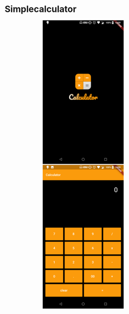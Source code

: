 # Simplecalculator

<p align="center">
  <img src="https://raw.githubusercontent.com/pankaj046/SimpleCalculator/master/screenshot/1.png" width="260" 
       title="https://raw.githubusercontent.com/pankaj046/SimpleCalculator/master/screenshot/1.png">
  <img src="https://raw.githubusercontent.com/pankaj046/SimpleCalculator/master/screenshot/2.png" width="260" 
       title="https://raw.githubusercontent.com/pankaj046/SimpleCalculator/master/screenshot/1.pngt">
</p>
